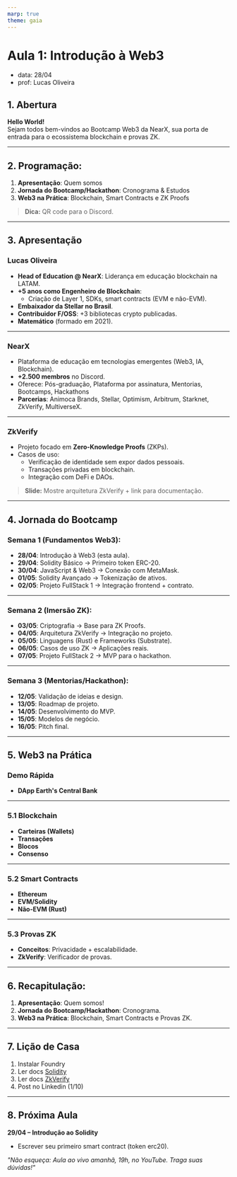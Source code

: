 ```yaml
---
marp: true
theme: gaia
---
```


# **Aula 1: Introdução à Web3**

- data: 28/04
- prof: Lucas Oliveira

## **1. Abertura**

**Hello World!**  
Sejam todos bem-vindos ao Bootcamp Web3 da NearX, sua porta de entrada para o ecossistema blockchain e provas ZK.

---

## **2. Programação:**

1. **Apresentação**: Quem somos
2. **Jornada do Bootcamp/Hackathon**: Cronograma & Estudos
3. **Web3 na Prática**: Blockchain, Smart Contracts e ZK Proofs

> **Dica:** QR code para o Discord.

---

## **3. Apresentação**

### **Lucas Oliveira**

- **Head of Education @ NearX**: Liderança em educação blockchain na LATAM.
- **+5 anos como Engenheiro de Blockchain**:
  - Criação de Layer 1, SDKs, smart contracts (EVM e não-EVM).
- **Embaixador da Stellar no Brasil**.
- **Contribuidor F/OSS**: +3 bibliotecas crypto publicadas.
- **Matemático** (formado em 2021).

---

### **NearX**

- Plataforma de educação em tecnologias emergentes (Web3, IA, Blockchain).
- **+2.500 membros** no Discord.
- Oferece: Pós-graduação, Plataforma por assinatura, Mentorias, Bootcamps, Hackathons
- **Parcerias**: Animoca Brands, Stellar, Optimism, Arbitrum, Starknet, ZkVerify, MultiverseX.

---

### **ZkVerify**

- Projeto focado em **Zero-Knowledge Proofs** (ZKPs).
- Casos de uso:
  - Verificação de identidade sem expor dados pessoais.
  - Transações privadas em blockchain.
  - Integração com DeFi e DAOs.

> **Slide:** Mostre arquitetura ZkVerify + link para documentação.

---

## **4. Jornada do Bootcamp**

### **Semana 1 (Fundamentos Web3):**

- **28/04**: Introdução à Web3 (esta aula).
- **29/04**: Solidity Básico → Primeiro token ERC-20.
- **30/04**: JavaScript & Web3 → Conexão com MetaMask.
- **01/05**: Solidity Avançado → Tokenização de ativos.
- **02/05**: Projeto FullStack 1 → Integração frontend + contrato.

---

### **Semana 2 (Imersão ZK):**

- **03/05**: Criptografia → Base para ZK Proofs.
- **04/05**: Arquitetura ZkVerify → Integração no projeto.
- **05/05**: Linguagens (Rust) e Frameworks (Substrate).
- **06/05**: Casos de uso ZK → Aplicações reais.
- **07/05**: Projeto FullStack 2 → MVP para o hackathon.

---

### **Semana 3 (Mentorias/Hackathon):**

- **12/05**: Validação de ideias e design.
- **13/05**: Roadmap de projeto.
- **14/05**: Desenvolvimento do MVP.
- **15/05**: Modelos de negócio.
- **16/05**: Pitch final.

---

## **5. Web3 na Prática**

### **Demo Rápida**

- **DApp Earth's Central Bank**

---

### **5.1 Blockchain**

- **Carteiras (Wallets)**
- **Transações**
- **Blocos**
- **Consenso**

---

### **5.2 Smart Contracts**

- **Ethereum**
- **EVM/Solidity**
- **Não-EVM (Rust)**

---

### **5.3 Provas ZK**

- **Conceitos**: Privacidade + escalabilidade.
- **ZkVerify**: Verificador de provas.

---

## **6. Recapitulação:**

1. **Apresentação**: Quem somos!
2. **Jornada do Bootcamp/Hackathon**: Cronograma.
3. **Web3 na Prática**: Blockchain, Smart Contracts e Provas ZK.

---

## **7. Lição de Casa**

1. Instalar Foundry
2. Ler docs [Solidity](https://docs.soliditylang.org)
3. Ler docs [ZkVerify](https://github.com/zkverify/docs)
4. Post no Linkedin (1/10)

---

## **8. Próxima Aula**

**29/04 – Introdução ao Solidity**

- Escrever seu primeiro smart contract (token erc20).

_"Não esqueça: Aula ao vivo amanhã, 19h, no YouTube. Traga suas dúvidas!"_

